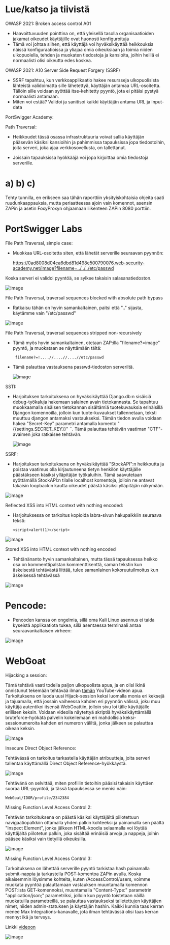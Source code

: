 # Lue/katso ja tiivistä

OWASP 2021: Broken access control A01
  - Haavoittuvuuden pointtina on, että yleisellä tasolla organisaatioiden jakamat oikeudet käyttäjille ovat huonosti konfiguroituja
  - Tämä voi johtaa siihen, että käyttäjä voi hyväksikäyttää heikkouksia näissä konfiguraatioissa ja yliajaa omia oikeuksiaan ja toimia niiden ulkopuolella, tehden ja muokaten tiedostoja ja kansioita, joihin heillä ei normaalisti olisi oikeutta edes koskea.

OWASP 2021: A10 Server Side Request Forgery (SSRF)
  - SSRF tapahtuu, kun verkkoapplikaatio hakee resursseja ulkopuolisista lähteistä validoimatta sille lähetettyä, käyttäjän antamaa URL-osoitetta. Tällöin sille voidaan syöttää itse-kehitetty pyyntö, jota ei pitäisi pystyä normaalisti antamaan.
 - Miten voi estää? Validoi ja sanitisoi kaikki käyttäjän antama URL ja input-data

  PortSwigger Academy:

Path Traversal:
  - Heikkoudet tässä osassa infrastruktuuria voivat sallia käyttäjän pääsevän käsiksi kansioihin ja pahimmissa tapauksissa jopa tiedostoihin, joita serveri, joka ajaa verkkosovellusta, on tallettanut.

  - Joissain tapauksissa hyökkääjä voi jopa kirjoittaa omia tiedostoja serverille.



# a) b) c)

  Tehty tunnilla, en erikseen saa tähän raporttiin yksityiskohtaisia ohjeita saati ruudunkaappauksia, mutta periaatteessa ajoin vain komennot, asensin ZAPin ja asetin FoxyProxyn ohjaamaan liikenteen ZAPin 8080 porttiin.

# PortSwigger Labs

File Path Traversal, simple case:

  - Muokkaa URL-osoitetta siten, että lähetät serverille seuraavan pyynnön:

    https://0ad8008d04ca6dbd81d498e500790076.web-security-academy.net/image?filename=../../../etc/passwd

Koska serveri ei validoi pyyntöä, se sylkee takaisin salasanatiedoston.

![image](https://github.com/konetoivonen/laksyt/assets/164856618/4301a8e1-b83e-49d9-ae58-a41e5266816e)


File Path Traversal, traversal sequences blocked with absolute path bypass

- Ratkaisu tähän on hyvin samankaltainen, paitsi että ".." sijasta, käytämme vain "/etc/passwd"

![image](https://github.com/konetoivonen/laksyt/assets/164856618/c849865b-b1dc-4bac-8e4e-a46ebfbd509e)

  
File Path Traversal, traversal sequences stripped non-recursively

 - Tämä myös hyvin samankaltainen, otetaan ZAP:illa "filename?=image" pyyntö, ja muokataan se näyttämään tältä:
  
        filename?=!....//....//....//etc/passwd

 - Tämä palauttaa vastauksena passwd-tiedoston serveriltä.
  
    ![image](https://github.com/konetoivonen/laksyt/assets/164856618/991e2f85-e837-4b08-84ac-e69899e6d22b)


SSTI:

 - Harjoituksen tarkoituksena on hyväksikäyttää Django.db:n sisäisiä debug-työkaluja hakemaan salainen avain tietokannasta. Se tapahtuu muokkaamalla sisäisen tietokannan sisältämiä tuotekuvauksia erinäisillä Djangon komennoilla, jolloin kun tuote-kuvaukset tallennetaan, teksti muuttuu djangon antamaksi vastaukseksi. Tämän tiedon avulla voidaan hakea "Secret-Key" parametri antamalla komento "{{settings.SECRET_KEY}}" ¨. Tämä palauttaa tehtävän vaatiman "CTF"-avaimen joka ratkaisee tehtävän.

   ![image](https://github.com/konetoivonen/laksyt/assets/164856618/64d35b5a-622b-4b43-866f-782e63a588a8)

SSRF:

 - Harjoituksen tarkoituksena on hyväksikäyttää "StockAPI":n heikkoutta ja poistaa vaatimus olla kirjautuneena tietyn henkilön käyttäjälle päästäkseen käsiksi ylläpitäjän työkaluihin. Tämä saavutetaan syöttämällä StockAPI:n tilalle localhost komentoja, jolloin ne antavat takaisin loopbackin kautta oikeudet päästä käsiksi ylläpitäjän näkymään.

![image](https://github.com/konetoivonen/laksyt/assets/164856618/106d14f8-d393-4ad9-aab9-3e55815499c0)

Reflected XSS into HTML context with nothing encoded:

 - Harjoituksessa on tarkoitus kopioida labra-sivun hakupalkkiin seuraava teksti:

       <script>alert(1)</script>

![image](https://github.com/konetoivonen/laksyt/assets/164856618/cc6b9cbe-517d-4531-bd60-a97b1e0118ff)


Stored XSS into HTML context with nothing encoded

- Tehtänänanto hyvin samankaltainen, mutta tässä tapauksessa heikko osa on kommenttipalstan kommenttikenttä, saman tekstin kun äskeisestä tehtävästä liittää, tulee samanlainen kokoruutuilmoitus kun äskeisessä tehtävässä

![image](https://github.com/konetoivonen/laksyt/assets/164856618/c2005836-9d0d-424b-9aca-fa0fc01310b8)


# Pencode:

- Pencoden kanssa on ongelmia, sillä oma Kali Linux asennus ei taida kyseistä applikaatiota tukea, sillä asentaessa terminaali antaa seuraavankaltaisen virheen:

![image](https://github.com/konetoivonen/laksyt/assets/164856618/f98d682a-4425-4b4b-bbf5-ebce5fbd4016)


# WebGoat

Hijacking a session:

Tämä tehtävä vaati todella paljon ulkopuolista apua, ja en olisi ikinä onnistunut tekemään tehtävää ilman [tämän](https://www.youtube.com/watch?v=YO8rsCMVUyY) YouTube-videon apua. Tarkoituksena on luoda uusi Hijack-session keksi luomalla monia eri keksejä ja tajuamalla, että jossain vaiheessa kahden eri pyynnön välissä, joku muu käyttäjä autentikoi itsensä WebGoattiin, jolloin sivu loi tälle käyttäjälle erillisen keksin. Voidaan videolla näytettyä skriptiä hyväksikäyttämällä bruteforce-hyökätä palvelin kokeilemaan eri mahdollisia keksi-sessionumeroita kahden eri numeron väliltä, jonka jälkeen se palauttaa oikean keksin.

![image](https://github.com/konetoivonen/laksyt/assets/164856618/42965ee2-cadc-4240-a3d0-b50b6bbcf6ed)



Insecure Direct Object Reference:

Tehtävässä on tarkoitus tarkastella käyttäjän atribuutteja, joita serveri tallentaa käyttämällä Direct Object Reference-hyökkäystä.

![image](https://github.com/konetoivonen/laksyt/assets/164856618/82e4a787-7238-40d2-b6c9-92706a0fae66)

Tehtävänä on selvittää, miten profiilin tietoihin pääsisi takaisin käyttäen suoraa URL-pyyntöä, ja tässä tapauksessa se menisi näin:

    WebGoat/IDOR/profile/2342384


Missing Function Level Access Control 2:

Tehtävän tarkoituksena on päästä käsiksi käyttäjältä piilotettuun navigaatiopalkkiin ottamalla yhden palkin kohteeksi ja painamalla sen päältä "Inspect Element", jonka jälkeen HTML-koodia selaamalla voi löytää käyttäjältä piilotetun palkin, joka sisältää erinäisiä arvoja ja nappeja, joihin pääsee käsiksi vain tietyillä oikeuksilla.

![image](https://github.com/konetoivonen/laksyt/assets/164856618/694550c0-ba3f-4505-9141-2cc9b20e5c65)


Missing Function Level Access Control 3:

Tarkoituksena on lähettää serverille pyyntö tarkistaa hash painamalla submit-nappia ja tarkastella POST-komentoa ZAPin avulla. Koska aikaisemmin löysimme kohteita, kuten /AccessControl/users, voimme muokata pyyntöä palauttamaan vastauksen muuntamalla komennon POST:ista GET-komennoksi, muuntamalla "Content-Type:" parametrin "application/json;" parametriksi, jolloin kun pyyntö toistetaan näillä muokatuilla parametreillä, se palauttaa vastaukseksi talletettujen käyttäjien nimet, niiden admin-statuksen ja käyttäjän hashin. Kaikki kunnia taas kerran menee Max Integrations-kanavalle, jota ilman tehtävässä olisi taas kerran mennyt ikä ja terveys. 

Linkki [videoon](https://www.youtube.com/watch?v=C-MTbhfXbgg)

![image](https://github.com/konetoivonen/laksyt/assets/164856618/b84f5ec7-d213-4012-904b-f9a6a45cace0)

